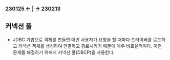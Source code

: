 ﻿### [230125 ←](../../221205-230127_JSP/230125/) | [→ 230213](../../230130-_Spring/230213/)

## 커넥션 풀

- JDBC 기법으로 객체를 만들면 매번 사용자가 요청을 할 때마다 드라이버를 로드하고 커넥션 객체를 생성하여 연결하고 종료시키기 때문에 매우 비효율적이다. 이런 문제를 해결하기 위해서 커넥션 풀(DBCP)을 사용한다.